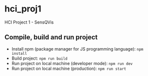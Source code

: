 # hci_proj1

HCI Project 1 - SensQVis

## Compile, build and run project

* Install npm (package manager for JS programming language): `npm install`
* Build project: `npm run build`
* Run project on local machine (developer mode): `npm run dev`
* Run project on local machine (production): `npm run start`
